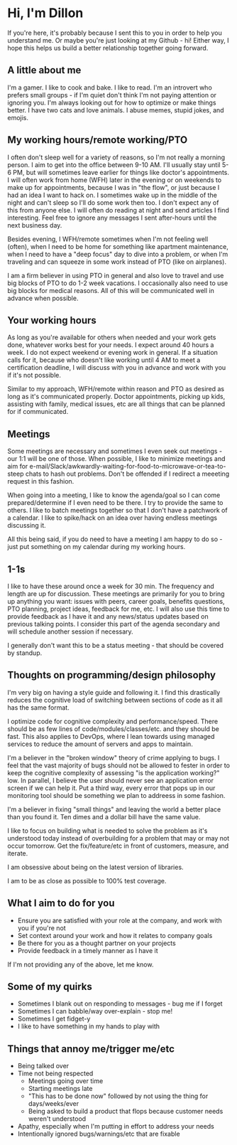 # Hi, I'm Dillon

If you're here, it's probably because I sent this to you in order to help you understand me. Or maybe you're just looking at my Github - hi! Either way, I hope this helps us build a better relationship together going forward.

## A little about me

I'm a gamer. I like to cook and bake. I like to read. I'm an introvert who prefers small groups - if I'm quiet don't think I'm not paying attention or ignoring you. I'm always looking out for how to optimize or make things better. I have two cats and love animals. I abuse memes, stupid jokes, and emojis.

## My working hours/remote working/PTO

I often don't sleep well for a variety of reasons, so I'm not really a morning person. I aim to get into the office between 9-10 AM. I'll usually stay until 5-6 PM, but will sometimes leave earlier for things like doctor's appointments. I will often work from home (WFH) later in the evening or on weekends to make up for appointments, because I was in "the flow", or just because I had an idea I want to hack on.  I sometimes wake up in the middle of the night and can't sleep so I'll do some work then too. I don't expect any of this from anyone else. I will often do reading at night and send articles I find interesting. Feel free to ignore any messages I sent after-hours until the next business day.

Besides evening, I WFH/remote sometimes when I'm not feeling well (often), when I need to be home for something like apartment maintenance, when I need to have a "deep focus" day to dive into a problem, or when I'm traveling and can squeeze in some work instead of PTO (like on airplanes).

I am a firm believer in using PTO in general and also love to travel and use big blocks of PTO to do 1-2 week vacations. I occasionally also need to use big blocks for medical reasons. All of this will be communicated well in advance when possible.

## Your working hours

As long as you're available for others when needed and your work gets done, whatever works best for your needs. I expect around 40 hours a week. I do not expect weekend or evening work in general. If a situation calls for it, because who doesn't like working until 4 AM to meet a certification deadline, I will discuss with you in advance and work with you if it's not possible.

Similar to my approach, WFH/remote within reason and PTO as desired as long as it's communicated properly. Doctor appointments, picking up kids, assisting with family, medical issues, etc are all things that can be planned for if communicated.

## Meetings

Some meetings are necessary and sometimes I even seek out meetings - our 1:1 will be one of those. When possible, I like to minimize meetings and aim for e-mail/Slack/awkwardly-waiting-for-food-to-microwave-or-tea-to-steep chats to hash out problems. Don't be offended if I redirect a meeeting request in this fashion.

When going into a meeting, I like to know the agenda/goal so I can come prepared/determine if I even need to be there. I try to provide the same to others. I like to batch meetings together so that I don't have a patchwork of a calendar. I like to spike/hack on an idea over having endless meetings discussing it.

All this being said, if you do need to have a meeting I am happy to do so - just put something on my calendar during my working hours.

## 1-1s

I like to have these around once a week for 30 min. The frequency and length are up for discussion. These meetings are primarily for you to bring up anything you want: issues with peers, career goals, benefits questions, PTO planning, project ideas, feedback for me, etc. I will also use this time to provide feedback as I have it and any news/status updates based on previous talking points. I consider this part of the agenda secondary and will schedule another session if necessary.

I generally don't want this to be a status meeting - that should be covered by standup.

## Thoughts on programming/design philosophy

I'm very big on having a style guide and following it. I find this drastically reduces the cognitive load of switching between sections of code as it all has the same format.

I optimize code for cognitive complexity and performance/speed. There should be as few lines of code/modules/classes/etc. and they should be fast. This also applies to DevOps, where I lean towards using managed services to reduce the amount of servers and apps to maintain.

I'm a believer in the "broken window" theory of crime applying to bugs. I feel that the vast majority of bugs should not be allowed to fester in order to keep the cognitive complexity of assessing "is the application working?" low. In parallel, I believe the user should never see an application error screen if we can help it. Put a third way, every error that pops up in our monitoring tool should be something we plan to addreess in some fashion.

I'm a believer in fixing "small things" and leaving the world a better place than you found it. Ten dimes and a dollar bill have the same value.

I like to focus on building what is needed to solve the problem as it's understood today instead of overbuilding for a problem that may or may not occur tomorrow. Get the fix/feature/etc in front of customers, measure, and iterate.

I am obsessive about being on the latest version of libraries.

I am to be as close as possible to 100% test coverage.

## What I aim to do for you

* Ensure you are satisfied with your role at the company, and work with you if you're not
* Set context around your work and how it relates to company goals
* Be there for you as a thought partner on your projects
* Provide feedback in a timely manner as I have it

If I'm not providing any of the above, let me know.

## Some of my quirks

* Sometimes I blank out on responding to messages - bug me if I forget
* Sometimes I can babble/way over-explain - stop me!
* Sometimes I get fidget-y
* I like to have something in my hands to play with

## Things that annoy me/trigger me/etc

* Being talked over
* Time not being respected
  * Meetings going over time
  * Starting meetings late
  * "This has to be done now" followed by not using the thing for days/weeks/ever
  * Being asked to build a product that flops because customer needs weren't understood
* Apathy, especially when I'm putting in effort to address your needs
* Intentionally ignored bugs/warnings/etc that are fixable
